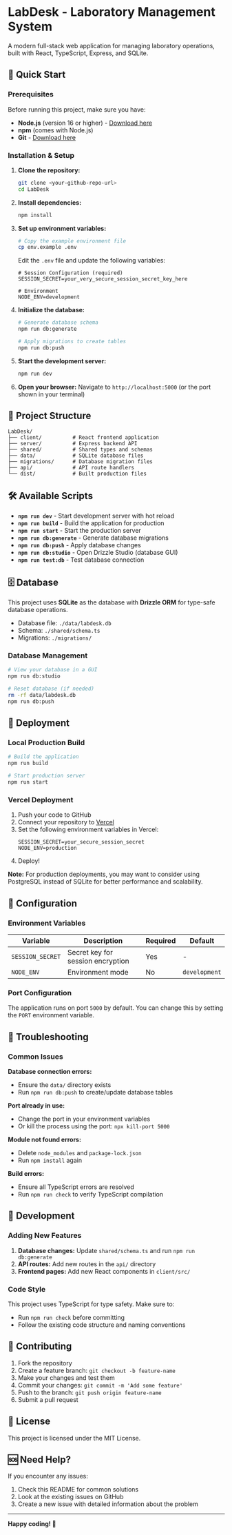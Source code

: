 # LabDesk - Laboratory Management System

A modern full-stack web application for managing laboratory operations, built with React, TypeScript, Express, and SQLite.

## 🚀 Quick Start

### Prerequisites

Before running this project, make sure you have:

- **Node.js** (version 16 or higher) - [Download here](https://nodejs.org/)
- **npm** (comes with Node.js)
- **Git** - [Download here](https://git-scm.com/)

### Installation & Setup

1. **Clone the repository:**
   ```bash
   git clone <your-github-repo-url>
   cd LabDesk
   ```

2. **Install dependencies:**
   ```bash
   npm install
   ```

3. **Set up environment variables:**
   ```bash
   # Copy the example environment file
   cp env.example .env
   ```
   
   Edit the `.env` file and update the following variables:
   ```env
   # Session Configuration (required)
   SESSION_SECRET=your_very_secure_session_secret_key_here
   
   # Environment
   NODE_ENV=development
   ```

4. **Initialize the database:**
   ```bash
   # Generate database schema
   npm run db:generate
   
   # Apply migrations to create tables
   npm run db:push
   ```

5. **Start the development server:**
   ```bash
   npm run dev
   ```

6. **Open your browser:**
   Navigate to `http://localhost:5000` (or the port shown in your terminal)

## 📁 Project Structure

```
LabDesk/
├── client/          # React frontend application
├── server/          # Express backend API
├── shared/          # Shared types and schemas
├── data/            # SQLite database files
├── migrations/      # Database migration files
├── api/             # API route handlers
└── dist/            # Built production files
```

## 🛠️ Available Scripts

- **`npm run dev`** - Start development server with hot reload
- **`npm run build`** - Build the application for production
- **`npm run start`** - Start the production server
- **`npm run db:generate`** - Generate database migrations
- **`npm run db:push`** - Apply database changes
- **`npm run db:studio`** - Open Drizzle Studio (database GUI)
- **`npm run test:db`** - Test database connection

## 🗄️ Database

This project uses **SQLite** as the database with **Drizzle ORM** for type-safe database operations.

- Database file: `./data/labdesk.db`
- Schema: `./shared/schema.ts`
- Migrations: `./migrations/`

### Database Management

```bash
# View your database in a GUI
npm run db:studio

# Reset database (if needed)
rm -rf data/labdesk.db
npm run db:push
```

## 🚀 Deployment

### Local Production Build

```bash
# Build the application
npm run build

# Start production server
npm run start
```

### Vercel Deployment

1. Push your code to GitHub
2. Connect your repository to [Vercel](https://vercel.com)
3. Set the following environment variables in Vercel:
   ```
   SESSION_SECRET=your_secure_session_secret
   NODE_ENV=production
   ```
4. Deploy!

**Note:** For production deployments, you may want to consider using PostgreSQL instead of SQLite for better performance and scalability.

## 🔧 Configuration

### Environment Variables

| Variable | Description | Required | Default |
|----------|-------------|----------|---------|
| `SESSION_SECRET` | Secret key for session encryption | Yes | - |
| `NODE_ENV` | Environment mode | No | `development` |

### Port Configuration

The application runs on port `5000` by default. You can change this by setting the `PORT` environment variable.

## 🐛 Troubleshooting

### Common Issues

**Database connection errors:**
- Ensure the `data/` directory exists
- Run `npm run db:push` to create/update database tables

**Port already in use:**
- Change the port in your environment variables
- Or kill the process using the port: `npx kill-port 5000`

**Module not found errors:**
- Delete `node_modules` and `package-lock.json`
- Run `npm install` again

**Build errors:**
- Ensure all TypeScript errors are resolved
- Run `npm run check` to verify TypeScript compilation

## 📝 Development

### Adding New Features

1. **Database changes:** Update `shared/schema.ts` and run `npm run db:generate`
2. **API routes:** Add new routes in the `api/` directory
3. **Frontend pages:** Add new React components in `client/src/`

### Code Style

This project uses TypeScript for type safety. Make sure to:
- Run `npm run check` before committing
- Follow the existing code structure and naming conventions

## 🤝 Contributing

1. Fork the repository
2. Create a feature branch: `git checkout -b feature-name`
3. Make your changes and test them
4. Commit your changes: `git commit -m 'Add some feature'`
5. Push to the branch: `git push origin feature-name`
6. Submit a pull request

## 📄 License

This project is licensed under the MIT License.

## 🆘 Need Help?

If you encounter any issues:

1. Check this README for common solutions
2. Look at the existing issues on GitHub
3. Create a new issue with detailed information about the problem

---

**Happy coding! 🎉**
